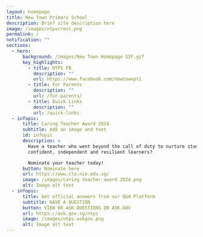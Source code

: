 ```yaml
---
layout: homepage
title: New Town Primary School
description: Brief site description here
image: /images/ntpscrest.png
permalink: /
notification: ""
sections:
  - hero:
      background: /images/New Town Homepage GIF.gif
      key_highlights:
        - title: NTPS FB
          description: ""
          url: https://www.facebook.com/newtownpri
        - title: For Parents
          description: ""
          url: /for-parents/
        - title: Quick Links
          description: ""
          url: /quick-links
  - infopic:
      title: Caring Teacher Award 2024
      subtitle: Add an image and text
      id: infopic
      description: >
        Have a teacher who went beyond the call of duty to nurture students into
        confident, independent and resilient learners? 

        Nominate your teacher today!
      button: Nominate here
      url: https://www.cta.nie.edu.sg/
      image: /images/caring teacher award 2024.png
      alt: Image alt text
  - infopic:
      title: Get official answers from our Q&A Platform
      subtitle: HAVE A QUESTION
      button: VIEW OR ASK QUESTIONS ON ASK.GOV
      url: https://ask.gov.sg/ntps
      image: /images/ntps-askgov.png
      alt: Image alt text
---
```

